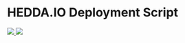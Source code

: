 
# HEDDA.IO Deployment Script

<a href="https://portal.azure.com/#create/Microsoft.Template/uri/https:%2%2raw.githubusercontent.com%2oh22is%2HEDDA.IO%2master%2heddaio.json" target="_blank">
    <img src="http://azuredeploy.net/deploybutton.png"/> 
</a>
<a href="http://armviz.io/#/?load=https:%2%2raw.githubusercontent.com%2oh22is%2HEDDA.IO%2master%2heddaio.json" target="_blank">
  <img src="http://armviz.io/visualizebutton.png"/>
</a>
